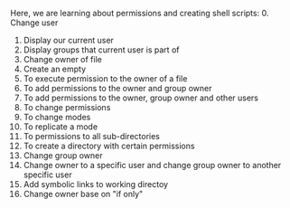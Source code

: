 Here, we are learning about permissions and creating shell scripts:
0. Change user
1. Display our current user
2. Display groups that current user is part of
3. Change owner of file
4. Create an empty
5. To execute permission to the owner of a file
6. To add permissions to the owner and group owner
7. To add permissions to the owner, group owner and other users
8. To change permissions
9. To change modes
10. To replicate a mode
11. To permissions to all sub-directories
12. To create a directory with certain permissions
13. Change group owner
14. Change owner to a specific user and change group owner to another specific user
15. Add symbolic links to working directoy
16. Change owner base on "if only"